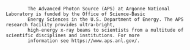 
            The Advanced Photon Source (APS) at Argonne National Laboratory is funded by the Office of Science-Basic 
            Energy Sciences in the U.S. Department of Energy. The APS research facility provides ultra-bright, 
            high-energy x-ray beams to scientists from a multitude of scientific disciplines and institutions. For more 
            information see https://www.aps.anl.gov/.
        